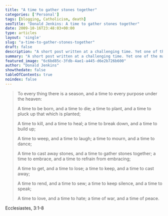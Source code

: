 ```yaml
---
title: "A time to gather stones together"
categories: ['Personal']
tags: [blogging, Catholicism, death]
seoTitle: "Donald Jenkins: A time to gather stones together"
date: 2009-10-16T23:48:03+00:00
type: articles
layout: 'single'
slug: "a-time-to-gather-stones-together"  
draft: false
description: "A short post written at a challenging time. Yet one of the many the beautiful things about hardship, when it strikes, is that spiritual comfort is always there when one needs it."
summary: "A short post written at a challenging time. Yet one of the many the beautiful things about hardship, when it strikes, is that spiritual comfort is always there when one needs it."
featured_image: "6c6bd85c-3fdb-4ae1-a445-d6e2b726b600"
author: "Donald Jenkins"
showthedate: false
tableOfContents: true
noindex: false
---
```


> To every thing there is a season, and a time to every purpose under the heaven:
> 
> A time to be born, and a time to die; a time to plant, and a time to pluck up that which is planted;
> 
> A time to kill, and a time to heal; a time to break down, and a time to build up;
> 
> A time to weep, and a time to laugh; a time to mourn, and a time to dance;
> 
> A time to cast away stones, and a time to gather stones together; a time to embrace, and a time to refrain from embracing;
> 
> A time to get, and a time to lose; a time to keep, and a time to cast away;
> 
> A time to rend, and a time to sew; a time to keep silence, and a time to speak;
> 
> A time to love, and a time to hate; a time of war, and a time of peace.
<figcaption class="source">Ecclesiastes, 3:1-8</figcaption>